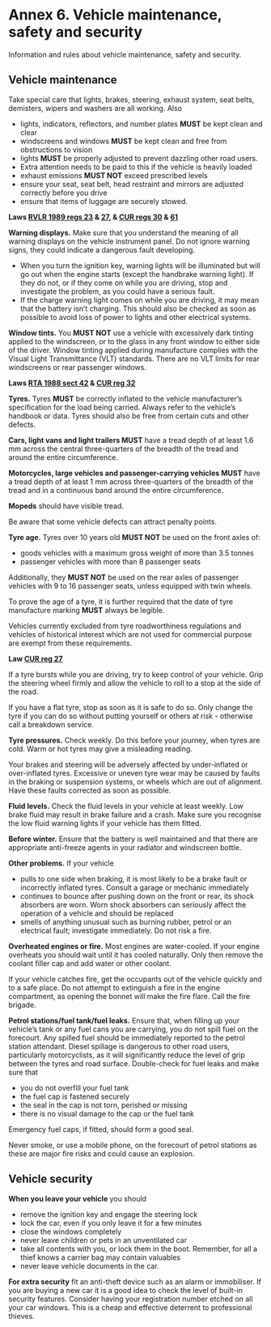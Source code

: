 Annex 6. Vehicle maintenance, safety and security
=================================================

Information and rules about vehicle maintenance, safety and security.

Vehicle maintenance
--------------------

Take special care that lights, brakes, steering, exhaust system, seat belts, demisters, wipers and washers are all working. Also

* lights, indicators, reflectors, and number plates **MUST** be kept clean and clear
* windscreens and windows **MUST** be kept clean and free from obstructions to vision
* lights **MUST** be properly adjusted to prevent dazzling other road users.
* Extra attention needs to be paid to this if the vehicle is heavily loaded
* exhaust emissions **MUST NOT** exceed prescribed levels
* ensure your seat, seat belt, head restraint and mirrors are adjusted correctly before you drive
* ensure that items of luggage are securely stowed.

**Laws [RVLR 1989 regs 23](http://www.legislation.gov.uk/uksi/1989/1796/regulation/23/made) & [27](http://www.legislation.gov.uk/uksi/1989/1796/regulation/27/made), & [CUR regs 30](http://www.legislation.gov.uk/uksi/1986/1078/regulation/30/made) & [61](http://www.legislation.gov.uk/uksi/1986/1078/regulation/61/made)**

**Warning displays.** Make sure that you understand the meaning of all warning displays on the vehicle instrument panel. Do not ignore warning signs, they could indicate a dangerous fault developing.

* When you turn the ignition key, warning lights will be illuminated but will go out when the engine starts (except the handbrake warning light). If they do not, or if they come on while you are driving, stop and investigate the problem, as you could have a serious fault.
* If the charge warning light comes on while you are driving, it may mean that the battery isn’t charging. This should also be checked as soon as possible to avoid loss of power to lights and other electrical systems.

**Window tints.** You **MUST NOT** use a vehicle with excessively dark tinting applied to the windscreen, or to the glass in any front window to either side of the driver. Window tinting applied during manufacture complies with the Visual Light Transmittance (VLT) standards. There are no VLT limits for rear windscreens or rear passenger windows.

**Laws [RTA 1988 sect 42](http://www.legislation.gov.uk/ukpga/1988/52/section/42/enacted) & [CUR reg 32](http://www.legislation.gov.uk/uksi/1986/1078/regulation/32/made)**

**Tyres.** Tyres **MUST** be correctly inflated to the vehicle manufacturer’s specification for the load being carried. Always refer to the vehicle’s handbook or data. Tyres should also be free from certain cuts and other defects.

**Cars, light vans and light trailers MUST** have a tread depth of at least 1.6 mm across the central three-quarters of the breadth of the tread and around the entire circumference.

**Motorcycles, large vehicles and passenger-carrying vehicles MUST** have a tread depth of at least 1 mm across three-quarters of the breadth of the tread and in a continuous band around the entire circumference.

**Mopeds** should have visible tread.

Be aware that some vehicle defects can attract penalty points.

**Tyre age.** Tyres over 10 years old **MUST NOT** be used on the front axles of:

* goods vehicles with a maximum gross weight of more than 3.5 tonnes
* passenger vehicles with more than 8 passenger seats

Additionally, they **MUST NOT** be used on the rear axles of passenger vehicles with 9 to 16 passenger seats, unless equipped with twin wheels.

To prove the age of a tyre, it is further required that the date of tyre manufacture marking **MUST** always be legible.

Vehicles currently excluded from tyre roadworthiness regulations and vehicles of historical interest which are not used for commercial purpose are exempt from these requirements.

**Law [CUR reg 27](http://www.legislation.gov.uk/uksi/1986/1078/regulation/27/made)**

If a tyre bursts while you are driving, try to keep control of your vehicle. Grip the steering wheel firmly and allow the vehicle to roll to a stop at the side of the road.

If you have a flat tyre, stop as soon as it is safe to do so. Only change the tyre if you can do so without putting yourself or others at risk - otherwise call a breakdown service.

**Tyre pressures.** Check weekly. Do this before your journey, when tyres are cold. Warm or hot tyres may give a misleading reading.

Your brakes and steering will be adversely affected by under-inflated or over-inflated tyres. Excessive or uneven tyre wear may be caused by faults in the braking or suspension systems, or wheels which are out of alignment. Have these faults corrected as soon as possible.

**Fluid levels.** Check the fluid levels in your vehicle at least weekly. Low brake fluid may result in brake failure and a crash. Make sure you recognise the low fluid warning lights if your vehicle has them fitted.

**Before winter.** Ensure that the battery is well maintained and that there are appropriate anti-freeze agents in your radiator and windscreen bottle.

**Other problems.** If your vehicle

* pulls to one side when braking, it is most likely to be a brake fault or incorrectly inflated tyres. Consult a garage or mechanic immediately
* continues to bounce after pushing down on the front or rear, its shock absorbers are worn. Worn shock absorbers can seriously affect the operation of a vehicle and should be replaced
* smells of anything unusual such as burning rubber, petrol or an electrical fault; investigate immediately. Do not risk a fire.

**Overheated engines or fire.** Most engines are water-cooled. If your engine overheats you should wait until it has cooled naturally. Only then remove the coolant filler cap and add water or other coolant.

If your vehicle catches fire, get the occupants out of the vehicle quickly and to a safe place. Do not attempt to extinguish a fire in the engine compartment, as opening the bonnet will make the fire flare. Call the fire brigade.

**Petrol stations/fuel tank/fuel leaks.** Ensure that, when filling up your vehicle’s tank or any fuel cans you are carrying, you do not spill fuel on the forecourt. Any spilled fuel should be immediately reported to the petrol station attendant. Diesel spillage is dangerous to other road users, particularly motorcyclists, as it will significantly reduce the level of grip between the tyres and road surface. Double-check for fuel leaks and make sure that

* you do not overfill your fuel tank
* the fuel cap is fastened securely
* the seal in the cap is not torn, perished or missing
* there is no visual damage to the cap or the fuel tank

Emergency fuel caps, if fitted, should form a good seal.

Never smoke, or use a mobile phone, on the forecourt of petrol stations as these are major fire risks and could cause an explosion.

Vehicle security
-----------------

**When you leave your vehicle** you should

* remove the ignition key and engage the steering lock
* lock the car, even if you only leave it for a few minutes
* close the windows completely
* never leave children or pets in an unventilated car
* take all contents with you, or lock them in the boot. Remember, for all a thief knows a carrier bag may contain valuables
* never leave vehicle documents in the car.

**For extra security** fit an anti-theft device such as an alarm or immobiliser. If you are buying a new car it is a good idea to check the level of built-in security features. Consider having your registration number etched on all your car windows. This is a cheap and effective deterrent to professional thieves.
